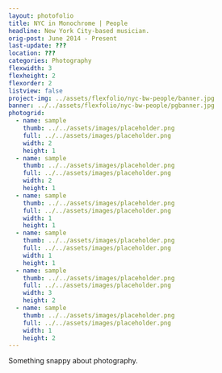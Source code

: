 ```yaml
---
layout: photofolio
title: NYC in Monochrome | People
headline: New York City-based musician.
orig-post: June 2014 - Present
last-update: ???
location: ???
categories: Photography
flexwidth: 3
flexheight: 2
flexorder: 2
listview: false
project-img: ../assets/flexfolio/nyc-bw-people/banner.jpg
banner: ../../assets/flexfolio/nyc-bw-people/pgbanner.jpg
photogrid:
  - name: sample
    thumb: ../../assets/images/placeholder.png
    full: ../../assets/images/placeholder.png
    width: 2
    height: 1
  - name: sample
    thumb: ../../assets/images/placeholder.png
    full: ../../assets/images/placeholder.png
    width: 2
    height: 1
  - name: sample
    thumb: ../../assets/images/placeholder.png
    full: ../../assets/images/placeholder.png
    width: 1
    height: 1
  - name: sample
    thumb: ../../assets/images/placeholder.png
    full: ../../assets/images/placeholder.png
    width: 1
    height: 1
  - name: sample
    thumb: ../../assets/images/placeholder.png
    full: ../../assets/images/placeholder.png
    width: 3
    height: 2
  - name: sample
    thumb: ../../assets/images/placeholder.png
    full: ../../assets/images/placeholder.png
    width: 1
    height: 2
---
```


Something snappy about photography.

